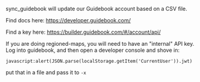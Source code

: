 sync_guidebook will update our Guidebook account based on a CSV file.

Find docs here:
https://developer.guidebook.com/

Find a key here:
https://builder.guidebook.com/#/account/api/

If you are doing regioned-maps, you will need to have an "internal" API key. Log into guidebook, and then open a developer console and shove in:

```
javascript:alert(JSON.parse(localStorage.getItem('CurrentUser')).jwt)
```

put that in a file and pass it to `-x`

